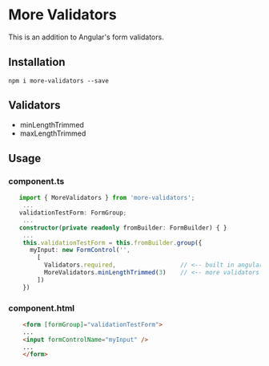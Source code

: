 # More Validators

This is an addition to Angular's form validators.

## Installation

`npm i more-validators --save`

## Validators

* minLengthTrimmed
* maxLengthTrimmed

## Usage

### component.ts

```TypeScript
   import { MoreValidators } from 'more-validators';
    ...
   validationTestForm: FormGroup;
    ...
   constructor(private readonly fromBuilder: FormBuilder) { }
    ...
    this.validationTestForm = this.fromBuilder.group({
      myInput: new FormControl('',
        [
          Validators.required,                  // <-- built in angular validator
          MoreValidators.minLengthTrimmed(3)    // <-- more validators
        ])
    })
```

### component.html

```HTML
    <form [formGroup]="validationTestForm">
    ...
    <input formControlName="myInput" />
    ...
    </form>
```
